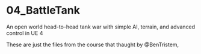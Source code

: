 # 04_BattleTank
An open world head-to-head tank war with simple AI, terrain, and advanced control in UE 4

These are just the files from the course that thaught by @BenTristem,
